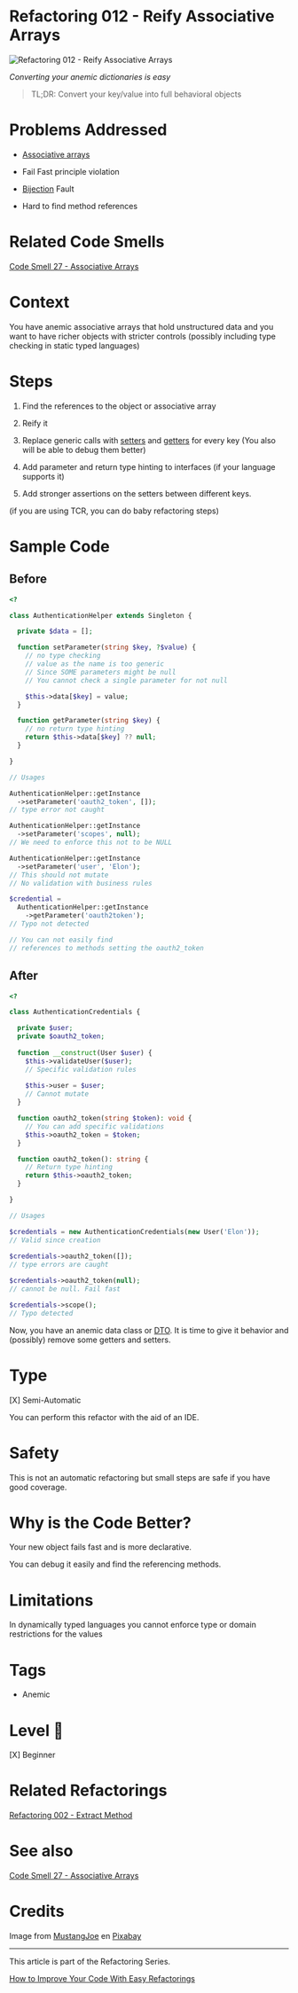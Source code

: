 # Refactoring 012 - Reify Associative Arrays
            
![Refactoring 012 - Reify Associative Arrays](Refactoring%20012%20-%20Reify%20Associative%20Arrays.jpg)

*Converting your anemic dictionaries is easy*

> TL;DR: Convert your key/value into full behavioral objects

# Problems Addressed

* [Associative arrays](https://github.com/mcsee/Software-Design-Articles/tree/main/Articles/Code%20Smells/Code%20Smell%2027%20-%20Associative%20Arrays/readme.md)
    
* Fail Fast principle violation
    
* [Bijection](https://github.com/mcsee/Software-Design-Articles/tree/main/Articles/Theory/The%20One%20and%20Only%20Software%20Design%20Principle/readme.md) Fault
    
* Hard to find method references
    
# Related Code Smells

[Code Smell 27 - Associative Arrays](https://github.com/mcsee/Software-Design-Articles/tree/main/Articles/Code%20Smells/Code%20Smell%2027%20-%20Associative%20Arrays/readme.md) 

# Context

You have anemic associative arrays that hold unstructured data and you want to have richer objects with stricter controls (possibly including type checking in static typed languages)

# Steps
 
1. Find the references to the object or associative array
    
2. Reify it
    
3. Replace generic calls with [setters](https://github.com/mcsee/Software-Design-Articles/tree/main/Articles/Code%20Smells/Code%20Smell%2028%20-%20Setters/readme.md) and [getters](https://github.com/mcsee/Software-Design-Articles/tree/main/Articles/Code%20Smells/Code%20Smell%2068%20-%20Getters/readme.md) for every key (You also will be able to debug them better)
    
4. Add parameter and return type hinting to interfaces (if your language supports it)
    
5. Add stronger assertions on the setters between different keys.
    
(if you are using TCR, you can do baby refactoring steps)

# Sample Code

## Before

<!-- [Gist Url](https://gist.github.com/mcsee/ca8de4d5b62f43e87002b6424de11d60) -->

```php
<?

class AuthenticationHelper extends Singleton {

  private $data = [];

  function setParameter(string $key, ?$value) {
    // no type checking
    // value as the name is too generic
    // Since SOME parameters might be null
    // You cannot check a single parameter for not null

    $this->data[$key] = value;
  }

  function getParameter(string $key) {
    // no return type hinting
    return $this->data[$key] ?? null;
  }

}

// Usages

AuthenticationHelper::getInstance
  ->setParameter('oauth2_token', []);
// type error not caught

AuthenticationHelper::getInstance
  ->setParameter('scopes', null);
// We need to enforce this not to be NULL

AuthenticationHelper::getInstance
  ->setParameter('user', 'Elon');
// This should not mutate
// No validation with business rules

$credential =
  AuthenticationHelper::getInstance
    ->getParameter('oauth2token');
// Typo not detected

// You can not easily find
// references to methods setting the oauth2_token
``` 

## After

<!-- [Gist Url](https://gist.github.com/mcsee/d8c3cb918572138803015c91a0274d9d) -->

```php
<?

class AuthenticationCredentials {

  private $user;
  private $oauth2_token;
  
  function __construct(User $user) {
    $this->validateUser($user);
    // Specific validation rules
      
    $this->user = $user;
    // Cannot mutate 
  }

  function oauth2_token(string $token): void {
    // You can add specific validations
    $this->oauth2_token = $token;
  }

  function oauth2_token(): string {    
    // Return type hinting
    return $this->oauth2_token;
  }

}

// Usages

$credentials = new AuthenticationCredentials(new User('Elon'));
// Valid since creation
  
$credentials->oauth2_token([]);
// type errors are caught

$credentials->oauth2_token(null);
// cannot be null. Fail fast

$credentials->scope();
// Typo detected
``` 

Now, you have an anemic data class or [DTO](https://github.com/mcsee/Software-Design-Articles/tree/main/Articles/Code%20Smells/Code%20Smell%2040%20-%20DTOs/readme.md). It is time to give it behavior and (possibly) remove some getters and setters.

# Type

[X] Semi-Automatic

You can perform this refactor with the aid of an IDE.

# Safety

This is not an automatic refactoring but small steps are safe if you have good coverage.

# Why is the Code Better?

Your new object fails fast and is more declarative.

You can debug it easily and find the referencing methods.

# Limitations

In dynamically typed languages you cannot enforce type or domain restrictions for the values

# Tags

- Anemic

# Level 🔋

[X] Beginner
    
# Related Refactorings

[Refactoring 002 - Extract Method](https://github.com/mcsee/Software-Design-Articles/tree/main/Articles/Refactorings/Refactoring%20002%20-%20Extract%20Method/readme.md) 

# See also

[Code Smell 27 - Associative Arrays](https://github.com/mcsee/Software-Design-Articles/tree/main/Articles/Code%20Smells/Code%20Smell%2027%20-%20Associative%20Arrays/readme.md) 

# Credits

Image from [MustangJoe](https://pixabay.com/users/mustangjoe-2162920/) en [Pixabay](https://pixabay.com/)

---

This article is part of the Refactoring Series.

[How to Improve Your Code With Easy Refactorings](https://github.com/mcsee/Software-Design-Articles/tree/main/Articles/Refactorings/How%20to%20Improve%20your%20Code%20With%20Easy%20Refactorings/readme.md)